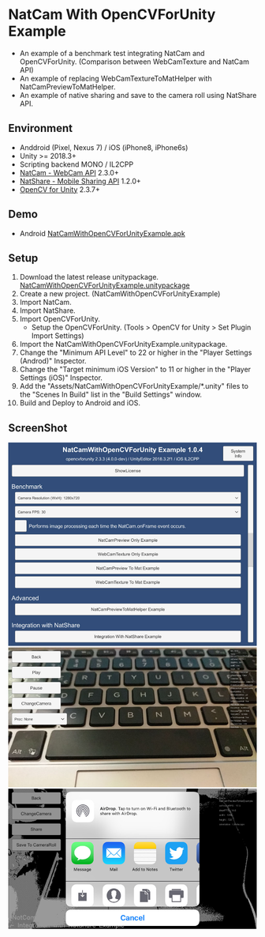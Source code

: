 # NatCam With OpenCVForUnity Example
- An example of a benchmark test integrating NatCam and OpenCVForUnity. (Comparison between WebCamTexture and NatCam API)  
- An example of replacing WebCamTextureToMatHelper with NatCamPreviewToMatHelper.
- An example of native sharing and save to the camera roll using NatShare API.


<!--
## Benchmark
![benchmark.jpg](benchmark.jpg) 
-->


## Environment
- Anddroid (Pixel, Nexus 7) / iOS (iPhone8, iPhone6s)
- Unity >= 2018.3+
- Scripting backend MONO / IL2CPP
- [NatCam - WebCam API](https://assetstore.unity.com/packages/tools/integration/natcam-pro-webcam-api-52154?aid=1011l4ehR) 2.3.0+
- [NatShare - Mobile Sharing API](https://assetstore.unity.com/packages/tools/integration/natshare-mobile-sharing-api-117705?aid=1011l4ehR) 1.2.0+
- [OpenCV for Unity](https://assetstore.unity.com/packages/tools/integration/opencv-for-unity-21088?aid=1011l4ehR) 2.3.7+


## Demo
- Android [NatCamWithOpenCVForUnityExample.apk](https://github.com/EnoxSoftware/NatCamWithOpenCVForUnityExample/releases)


## Setup
1. Download the latest release unitypackage. [NatCamWithOpenCVForUnityExample.unitypackage](https://github.com/EnoxSoftware/NatCamWithOpenCVForUnityExample/releases)
1. Create a new project. (NatCamWithOpenCVForUnityExample)
1. Import NatCam.
1. Import NatShare.
1. Import OpenCVForUnity.
    * Setup the OpenCVForUnity. (Tools > OpenCV for Unity > Set Plugin Import Settings)
1. Import the NatCamWithOpenCVForUnityExample.unitypackage.
1. Change the "Minimum API Level" to 22 or higher in the "Player Settings (Androd)" Inspector.
1. Change the "Target minimum iOS Version" to 11 or higher in the "Player Settings (iOS)" Inspector.
1. Add the "Assets/NatCamWithOpenCVForUnityExample/*.unity" files to the "Scenes In Build" list in the "Build Settings" window.
1. Build and Deploy to Android and iOS.


## ScreenShot
![screenshot01.jpg](screenshot01.jpg) 
![screenshot02.jpg](screenshot02.jpg) 
![screenshot03.jpg](screenshot03.jpg) 
